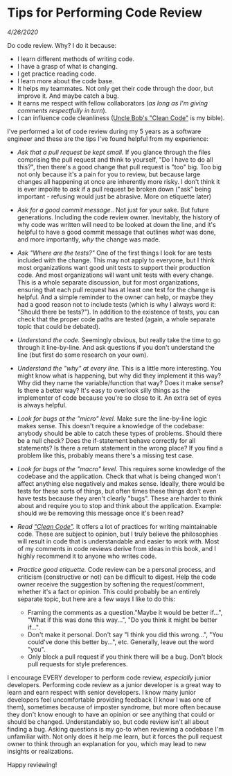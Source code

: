 # Tips for Performing Code Review
_4/26/2020_

Do code review. Why? I do it because:
- I learn different methods of writing code.
- I have a grasp of what is changing.
- I get practice reading code.
- I learn more about the code base.
- It helps my teammates. Not only get their code through the door, but improve it. And maybe catch
a bug.
- It earns me respect with fellow collaborators (_as long as I'm giving comments respectfully in 
turn_).
- I can influence code cleanliness 
([Uncle Bob's "Clean Code"](https://www.oreilly.com/library/view/clean-code/9780136083238/) is my 
bible).

I've performed a lot of code review during my 5 years as a software engineer and these are the tips
I've found helpful from my experience:
- *Ask that a pull request be kept small.* If you glance through the files comprising the pull 
request and think to yourself, "Do I have to do all this?", then there's a good change that pull
request is "too" big. Too big not only because it's a pain for you to review, but because large 
changes all happening at once are inherently more risky. I don't think it is ever impolite to _ask_ 
if a pull request be broken down ("ask" being important - refusing would just be abrasive. More on 
etiquette later)

- *Ask for a good commit message.*. Not just for your sake. But future generations. Including the 
code review owner. Inevitably, the history of why code was written will need to be looked at down
the line, and it's helpful to have a good commit message that outlines _what_ was done, and more
importantly, _why_ the change was made.

- *Ask "Where are the tests?"* One of the first things I look for are tests included with the 
change. This may not apply to everyone, but I think most organizations want good unit tests to 
support their production code. And most organizations will want unit tests with every change.
This is a whole separate discussion, but for most organizations, ensuring that each pull request
has at least one test for the change is helpful. And a simple reminder to the owner can help, or 
maybe they had a good reason not to include tests (which is why I always word it: "Should there be
tests?"). In addition to the existence of tests, you can check that the proper code paths are 
tested (again, a whole separate topic that could be debated).

- *Understand the code.* Seemingly obvious, but really take the time to go through it line-by-line. 
And ask questions if you don't understand the line (but first do some research on your own).

- *Understand the "why" at every line.* This is a little more interesting. You might know what is
happening, but why did they implement it this way? Why did they name the variable/function that way?
Does it make sense? Is there a better way? It's easy to overlook silly things as the implementer of 
code because you're so close to it. An extra set of eyes is always helpful.

- *Look for bugs at the "micro" level.* Make sure the line-by-line logic makes sense. This doesn't
require a knowledge of the codebase: anybody should be able to catch these types of problems. 
Should there be a null check? Does the if-statement behave correctly for all statements? Is there a 
return statement in the wrong place? If you find a problem like this, probably means there's a 
missing test case.

- *Look for bugs at the "macro" level.* This requires some knowledge of the codebase and the 
application. Check that what is being changed won't affect anything else negatively and makes sense. 
Ideally, there would be tests for these sorts of things, but often times these things don't even 
have tests because they aren't clearly "bugs". These are harder to think about and require you to 
stop and think about the application. Example: should we be removing this message once it's been 
read?

- *Read ["Clean Code"](https://www.oreilly.com/library/view/clean-code/9780136083238/).* It offers a 
lot of practices for writing maintainable code. These are subject to opinion, but I truly believe
the philosophies will result in code that is understandable and easier to work with. Most of my 
comments in code reviews derive from ideas in this book, and I highly recommend it to anyone who
writes code.

- *Practice good etiquette.* Code review can be a personal process, and criticism (constructive or 
not) can be difficult to digest. Help the code owner receive the suggestion by softening the 
request/comment, whether it's a fact or opinion. This could probably be an entirely separate topic,
 but here are a few ways I like to do this:
  - Framing the comments as a question."Maybe it would be better if...", 
  "What if this was done this way...", "Do you think it might be better if...". 
  - Don't make it personal. Don't say "I think you did this wrong...", "You could've done this 
  better by...", etc. Generally, leave out the word "you".
  - Only block a pull request if you think there will be a bug. Don't block pull requests for style
  preferences. 

I encourage EVERY developer to perform code review, _especially_ junior developers. Performing code 
review as a junior developer is a great way to learn and earn respect with senior developers. I know
many junior developers feel uncomfortable providing feedback (I know I was one of them), sometimes 
because of imposter  syndrome, but more often because they don't know enough to have an opinion or 
see anything that could or should be changed. Understandably so, but code review isn't all about 
finding a bug. Asking questions is my go-to when reviewing a codebase I'm unfamiliar with. Not only
does it help me learn, but it forces the pull request owner to think through an explanation for you,
which may lead to new insights or realizations.

Happy reviewing!
